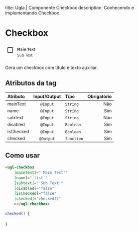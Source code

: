 title: Ugla | Componente Checkbox
description: Conhecendo e implementando Checkbox

# Checkbox
[![header](_images/checkbox.png)](_images/checkbox.png)

Gera um checkbox com título e texto auxiliar.

## Atributos da tag

Atributo      | Input/Output   | Tipo        | Obrigatório
:------------ | :------------: | :---------- | -------------:
mainText      | `@Input`       | `String`    | Não
name          | `@Input`       | `String`    | Sim
subText       | `@Input`       | `String`    | Não
disabled      | `@Input`       | `Boolean`   | Sim
isChecked     | `@Input`       | `Boolean`   | Sim
checked       | `@Output`      | `function`  | Sim

## Como usar

```html tab='HTML'
<ugl-checkbox
    [mainText]="'Main Text'"
    [name]="'list'"
    [subtext]="'Sub Text'"
    [disabled]="false"
    [isChecked]="false"
    [checked]="checked()"
    ></ugl-checkbox>
```

```ts tab="TS"
checked() {

}
```